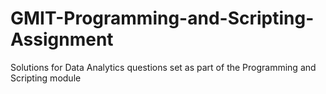 # GMIT-Programming-and-Scripting-Assignment
Solutions for Data Analytics questions set as part of the Programming and Scripting module
